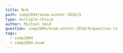 ```yaml
---
title: N/A
path: comp2804/exam-winter-2018/9
type: multiple-choice
author: Michiel Smid
question: comp2804/exam-winter-2018/9/question.ts
tags:
  - comp2804
  - comp2804-exam
---
```

